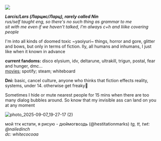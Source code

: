 ![](https://komarev.com/ghpvc/?username=nailedinch&color=e382c5)  

***Larcis/Lars (Ларцис/Ларц), rarely called Nin***  
*rus/self taught eng, so there's no such thing as grammar to me*   
*sit with me even if we haven't talked, I'm always c+h and liiike covering people*      

I'm into all kinds of doomed toxic ~yaoiyuri~ things, horror and gore, glitter and bows, but only in terms of fiction. Ily, all humans and inhumans, I just like when it known in advance

**current fandoms:**
disco elysium, idv, deltarune, ultrakill, trigun, postal, fear and hunger, dmc...  
[movies](https://boxd.it/81CFL); spotify; steam; whiteboard

**Dni:**
basic, cancel culture, anyone who thinks that fiction effects reality, systems, under 14. otherwise get freaky💝 

Sometimes I hide or mute nearest people for 15 mins when there are too many dialog bubbles around. So know that my invisible ass can land on you at any moment

![photo_2025-09-07_19-27-17 (2)](https://github.com/user-attachments/assets/17ab5f8e-549c-4c58-93e7-b23f0b475d79)

мой тгк кстати, я рисую - дюймогвоздь (@hestitationmarks)
 *tg, tt, twt: @nailedinch*                                
*dc: whitecocoaa*  
